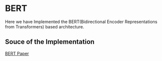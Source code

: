 # BERT

Here we have Implemented the BERT(Bidirectional Encoder Representations from Transformers) based architecture.


## Souce of the Implementation
[BERT Paper](https://arxiv.org/pdf/1810.04805.pdf)
